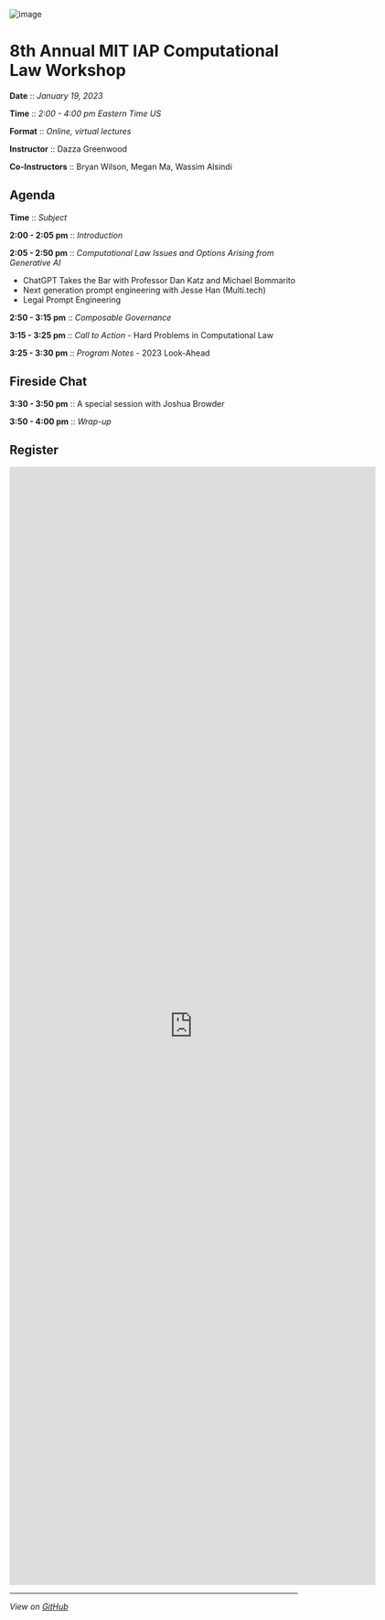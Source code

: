 ![image](https://user-images.githubusercontent.com/10615650/207986092-ba9a6712-fd2a-4359-be20-d71bcf8eb163.png)

# 8th Annual MIT IAP Computational Law Workshop

**Date** :: *January 19, 2023*

**Time** :: *2:00 - 4:00 pm Eastern Time US*

**Format** :: *Online, virtual lectures*

**Instructor** :: Dazza Greenwood

**Co-Instructors** :: Bryan Wilson, Megan Ma, Wassim Alsindi

## Agenda

**Time** :: *Subject*

**2:00 - 2:05 pm** :: *Introduction*

**2:05 - 2:50 pm** :: *Computational Law Issues and Options Arising from Generative AI*
* ChatGPT Takes the Bar with Professor Dan Katz and Michael Bommarito
* Next generation prompt engineering with Jesse Han (Multi.tech) 
* Legal Prompt Engineering 

**2:50 - 3:15 pm** :: *Composable Governance*

**3:15 - 3:25 pm** :: *Call to Action* - Hard Problems in Computational Law

**3:25 - 3:30 pm** :: *Program Notes* - 2023 Look-Ahead

## Fireside Chat

**3:30 - 3:50 pm** :: A special session with Joshua Browder

**3:50 - 4:00 pm** :: *Wrap-up* 



## Register 
<iframe src="https://docs.google.com/forms/d/e/1FAIpQLScbH7sPx8hecZWcrb9t7C0pI1ik2qw6wWxv2K9paUrn5nYvmg/viewform?embedded=true" width="640" height="1957" frameborder="0" marginheight="0" marginwidth="0">Loading…</iframe>


-------------------------------------------------------------------

*View on [GitHub](https://github.com/mitmedialab/2023-MIT-IAP-ComputationalLaw/)* 
